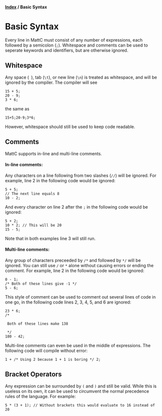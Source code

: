 **[Index](index) / Basic Syntax**

# Basic Syntax

Every line in MattC must consist of any number of expressions, each followed by a semicolon (`;`). Whitespace and comments can be used to seperate keywords and identifiers, but are otherwise ignored.

## Whitespace
Any space (` `), tab (`\t`), or new line (`\n`) is treated as whitespace, and will be ignored by the compiler. The compiler will see
```
15 + 5;
20 - 9;
3 * 6;
```
the same as
```
15+5;20-9;3*6;
```
However, whitespace should still be used to keep code readable.

## Comments
MattC supports in-line and multi-line comments.
#### In-line comments:
Any characters on a line following from two slashes (`//`) will be ignored. For example, line 2 in the following code would be ignored:
```
5 + 5;
// The next line equals 8
10 - 2;
```
And every character on line 2 after the `;` in the following code would be ignored:
```
5 + 2;
10 * 2; // This will be 20
15 - 5;
```
Note that in both examples line 3 will still run.

#### Multi-line comments:
Any group of characters preceeded by `/*` and followed by `*/` will be ignored. You can still use `/` or `*` alone without causing errors or ending the comment. For example, line 2 in the following code would be ignored:
```
0 - 1;
/* Both of these lines give -1 */
5 - 6;
```
This style of comment can be used to comment out several lines of code in one go, in the following code lines 2, 3, 4, 5, and 6 are ignored:
```
23 * 6;
/*
  
 Both of these lines make 138
 
 */
180 - 42;
```
Multi-line comments can even be used in the middle of expressions. The following code will compile without error:
```
1 + /* Using 2 because 1 + 1 is boring */ 2;
```

## Bracket Operators
Any expression can be surrounded by `(` and `)` and still be valid. While this is useless on its own, it can be used to circumvent the normal precedence rules of the language. For example:
```
5 * (3 + 1); // Without brackets this would evaluate to 16 instead of 20
```